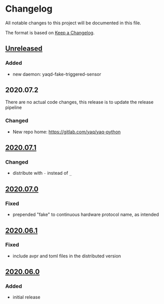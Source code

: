 # Changelog
All notable changes to this project will be documented in this file.

The format is based on [Keep a Changelog](https://keepachangelog.com/).

## [Unreleased]

### Added
- new daemon: yaqd-fake-triggered-sensor

## 2020.07.2

There are no actual code changes, this release is to update the release pipeline

### Changed
- New repo home: https://gitlab.com/yaq/yaq-python

## [2020.07.1]

### Changed
- distribute with `-` instead of `_`

## [2020.07.0]

### Fixed
- prepended "fake" to continuous hardware protocol name, as intended

## [2020.06.1]

### Fixed
- include avpr and toml files in the distributed version

## [2020.06.0]

### Added
- initial release

[Unreleased]: https://gitlab.com/yaq/yaq-python/-/compare/yaqd-fakes-2020.07.1...master
[2020.07.1]: https://gitlab.com/yaq/yaqd-fakes/-/compare/v2020.07.0...v2020.07.1
[2020.07.0]: https://gitlab.com/yaq/yaqd-fakes/-/compare/v2020.06.1...v2020.07.0
[2020.06.1]: https://gitlab.com/yaq/yaqd-fakes/-/compare/v2020.06.0...v2020.06.1
[2020.06.0]: https://gitlab.com/yaq/yaqd-fakes/-/tags/v2020.06.0
